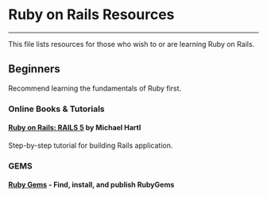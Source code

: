 # Ruby on Rails Resources
---
This file lists resources for those who wish to or are learning Ruby on Rails. 

## Beginners
Recommend learning the fundamentals of Ruby first.

### Online Books & Tutorials
#### [Ruby on Rails: RAILS 5](https://www.railstutorial.org/) by Michael Hartl
Step-by-step tutorial for building Rails application. 

### GEMS
#### [Ruby Gems](https://rubygems.org/) - Find, install, and publish RubyGems

